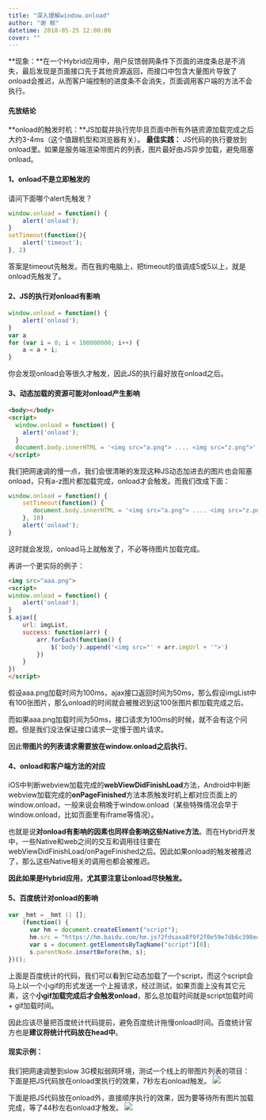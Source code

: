 ```yaml
---
title: "深入理解window.onload"
author: "谢 郁"
datetime: 2018-05-25 12:00:00
cover: ""
---
```


**现象：**在一个Hybrid应用中，用户反馈弱网条件下页面的进度条总是不消失，最后发现是页面接口先于其他资源返回，而接口中包含大量图片导致了onload会推迟，从而客户端控制的进度条不会消失，页面调用客户端的方法不会执行。

#### 先放结论

**onload的触发时机：**JS加载并执行完毕且页面中所有外链资源加载完成之后大约3-4ms（这个值跟机型和浏览器有关）。
**最佳实践：** JS代码的执行要放到onload里。如果是服务端渲染带图片的列表，图片最好由JS异步加载，避免阻塞onload。

#### 1、onload不是立即触发的

请问下面哪个alert先触发？

```javascript
window.onload = function() {
    alert('onload');
}
setTimeout(function(){
    alert('timeout');
}, 2)
```

答案是timeout先触发。而在我的电脑上，把timeout的值调成5或5以上，就是onload先触发了。

#### 2、JS的执行对onload有影响

```js
window.onload = function() {
    alert('onload');
}
var a
for (var i = 0; i < 100000000; i++) {
    a = a + i;
}
```

你会发现onload会等很久才触发，因此JS的执行最好放在onload之后。

#### 3、动态加载的资源可能对onload产生影响

```html
<body></body>
<script>
  window.onload = function() {
    alert('onload');
  }
  document.body.innerHTML = '<img src="a.png"> .... <img src="z.png">';
</script>
```

我们把网速调的慢一点，我们会很清晰的发现这种JS动态加进去的图片也会阻塞onload，只有a-z图片都加载完成，onload才会触发。而我们改成下面：
```js
window.onload = function() {
    setTimeout(function() {
       document.body.innerHTML = '<img src="a.png"> .... <img src="z.png">';
    }, 10)
    alert('onload');
}
```
这时就会发现，onload马上就触发了，不必等待图片加载完成。

再讲一个更实际的例子：
```html
<img src="aaa.png">
<script>
window.onload = function() {
    alert('onload');
}
$.ajax({
    url: imgList,
  	success: function(arr) {
        arr.forEach(function() {
            $('body').append('<img src="' + arr.imgUrl + '">')
        })
    }
})
</script>
```

假设aaa.png加载时间为100ms，ajax接口返回时间为50ms，那么假设imgList中有100张图片，那么onload的时间就会被推迟到这100张图片都加载完成之后。

而如果aaa.png加载时间为50ms，接口请求为100ms的时候，就不会有这个问题。但是我们没法保证接口请求一定慢于图片请求。

因此**带图片的列表请求需要放在window.onload之后执行**。

#### 4、onload和客户端方法的对应

iOS中判断webview加载完成的**webViewDidFinishLoad**方法，Android中判断webview加载完成的**onPageFinished**方法本质触发时机上都对应页面上的window.onload，一般来说会稍晚于window.onload（某些特殊情况会早于window.onload，比如页面里有iframe等情况）。

也就是说**对onload有影响的因素也同样会影响这些Native方法**。而在Hybrid开发中，一些Native和web之间的交互和调用往往要在webViewDidFinishLoad/onPageFinished之后。因此如果onload的触发被推迟了，那么这些Native相关的调用也都会被推迟。

**因此如果是Hybrid应用，尤其要注意让onload尽快触发。**



#### 5、百度统计对onload的影响

```js
var _hmt = _hmt || [];
    (function() {
      var hm = document.createElement("script");
      hm.src = "https://hm.baidu.com/hm.js?2fdsasa8f9f2f0e59e7db6c398edfbfcb1f";
      var s = document.getElementsByTagName("script")[0];
      s.parentNode.insertBefore(hm, s);
})();
```

上面是百度统计的代码，我们可以看到它动态加载了一个script，而这个script会马上以一个小gif的形式发送一个上报请求，经过测试，如果页面上没有其它元素，这个**小gif加载完成后才会触发onload**，那么总加载时间就是script加载时间 + gif加载时间。

因此应该尽量把百度统计代码提前，避免百度统计拖慢onload时间。百度统计官方也是**建议将统计代码放在head中**。


#### 现实示例：
我们把网速调整到slow 3G模拟弱网环境，测试一个线上的带图片列表的项目：
下面是把JS代码放在onload里执行的效果，7秒左右onload触发。
![](http://text-learn.qiniudn.com/assets/58f000c8ad5fc1447e00c25b3f5b18c1.png)

下面是把JS代码放在onload外，直接顺序执行的效果，因为要等待所有图片加载完成，等了44秒左右onload才触发。
![](http://text-learn.qiniudn.com/assets/90267ba6fc4f77e9dcdb53f1efa9ccdf.jpg)
